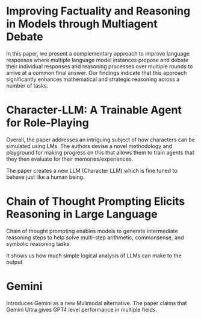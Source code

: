 # Improving Factuality and Reasoning in Models through Multiagent Debate

In this paper, we present a complementary approach
to improve language responses where multiple language model instances propose
and debate their individual responses and reasoning processes over multiple rounds
to arrive at a common final answer. Our findings indicate that this approach
significantly enhances mathematical and strategic reasoning across a number of
tasks.


# Character-LLM: A Trainable Agent for Role-Playing


Overall, the paper addresses an intriguing subject of how characters can be simulated using LMs. The authors devise a novel methodology and playground for making progress on this that allows them to train agents that they then evaluate for their memories/experiences.

The paper creates a new LLM (Character LLM) which is fine tuned to behave just like a human being.

# Chain of Thought Prompting Elicits Reasoning in Large Language
Chain of thought prompting enables models to generate intermediate reasoning steps to help solve multi-step arithmetic, commonsense, and symbolic reasoning tasks.

It shows us how much simple logical analysis of LLMs can make to the output


# Gemini
Introduces Gemini as a new Mulimodal alternative. The paper claims that Gemini Ultra gives GPT4 level performance in multiple fields.
